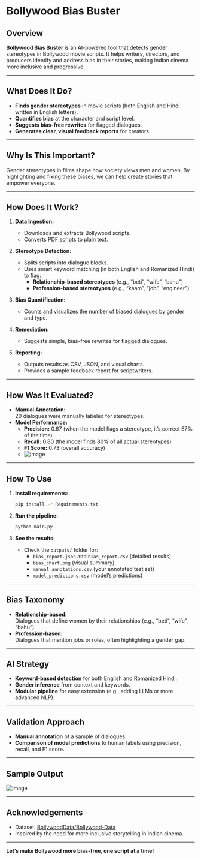 # Bollywood Bias Buster

## Overview

**Bollywood Bias Buster** is an AI-powered tool that detects gender stereotypes in Bollywood movie scripts. It helps writers, directors, and producers identify and address bias in their stories, making Indian cinema more inclusive and progressive.

---

## What Does It Do?

- **Finds gender stereotypes** in movie scripts (both English and Hindi written in English letters).
- **Quantifies bias** at the character and script level.
- **Suggests bias-free rewrites** for flagged dialogues.
- **Generates clear, visual feedback reports** for creators.

---

## Why Is This Important?

Gender stereotypes in films shape how society views men and women. By highlighting and fixing these biases, we can help create stories that empower everyone.

---

## How Does It Work?

1. **Data Ingestion:**  
   - Downloads and extracts Bollywood scripts.
   - Converts PDF scripts to plain text.

2. **Stereotype Detection:**  
   - Splits scripts into dialogue blocks.
   - Uses smart keyword matching (in both English and Romanized Hindi) to flag:
     - **Relationship-based stereotypes** (e.g., “beti”, “wife”, “bahu”)
     - **Profession-based stereotypes** (e.g., “kaam”, “job”, “engineer”)

3. **Bias Quantification:**  
   - Counts and visualizes the number of biased dialogues by gender and type.

4. **Remediation:**  
   - Suggests simple, bias-free rewrites for flagged dialogues.

5. **Reporting:**  
   - Outputs results as CSV, JSON, and visual charts.
   - Provides a sample feedback report for scriptwriters.

---

## How Was It Evaluated?

- **Manual Annotation:**  
  20 dialogues were manually labeled for stereotypes.
- **Model Performance:**  
  - **Precision:** 0.67 (when the model flags a stereotype, it’s correct 67% of the time)
  - **Recall:** 0.80 (the model finds 80% of all actual stereotypes)
  - **F1 Score:** 0.73 (overall accuracy)
  - ![image](https://github.com/user-attachments/assets/6839b1f5-3d1e-440a-9ab5-a3635da56bed)


---

## How To Use

1. **Install requirements:**  
   ```bash
   pip install -r Requirements.txt
   ```

2. **Run the pipeline:**  
   ```bash
   python main.py
   ```

3. **See the results:**  
   - Check the `outputs/` folder for:
     - `bias_report.json` and `bias_report.csv` (detailed results)
     - `bias_chart.png` (visual summary)
     - `manual_annotations.csv` (your annotated test set)
     - `model_predictions.csv` (model’s predictions)

---

## Bias Taxonomy

- **Relationship-based:**  
  Dialogues that define women by their relationships (e.g., “beti”, “wife”, “bahu”).
- **Profession-based:**  
  Dialogues that mention jobs or roles, often highlighting a gender gap.

---

## AI Strategy

- **Keyword-based detection** for both English and Romanized Hindi.
- **Gender inference** from context and keywords.
- **Modular pipeline** for easy extension (e.g., adding LLMs or more advanced NLP).

---

## Validation Approach

- **Manual annotation** of a sample of dialogues.
- **Comparison of model predictions** to human labels using precision, recall, and F1 score.

---

## Sample Output

![image](https://github.com/user-attachments/assets/be2b5d83-ec0c-4e32-a434-b1670f36812a)

---

## Acknowledgements

- Dataset: [BollywoodData/Bollywood-Data](https://github.com/BollywoodData/Bollywood-Data)
- Inspired by the need for more inclusive storytelling in Indian cinema.


---

**Let’s make Bollywood more bias-free, one script at a time!**
